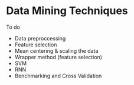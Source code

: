 # Data Mining Techniques

To do
- Data preproccessing
- Feature selection
- Mean centering & scaling the data
- Wrapper method (feature selection)
- SVM
- RNN
- Benchmarking and Cross Validation 
